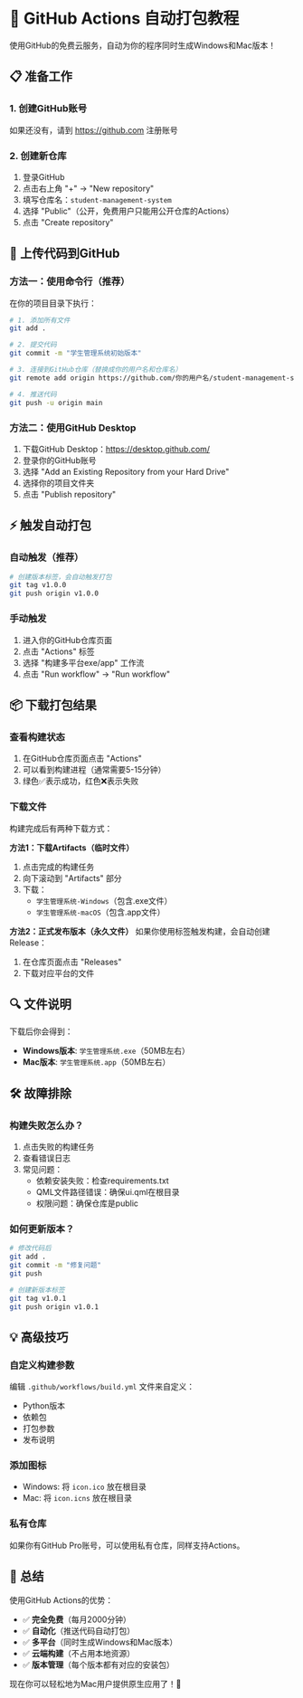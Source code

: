 # 🚀 GitHub Actions 自动打包教程

使用GitHub的免费云服务，自动为你的程序同时生成Windows和Mac版本！

## 📋 准备工作

### 1. 创建GitHub账号
如果还没有，请到 https://github.com 注册账号

### 2. 创建新仓库
1. 登录GitHub
2. 点击右上角 "+" → "New repository"
3. 填写仓库名：`student-management-system`
4. 选择 "Public"（公开，免费用户只能用公开仓库的Actions）
5. 点击 "Create repository"

## 🔧 上传代码到GitHub

### 方法一：使用命令行（推荐）

在你的项目目录下执行：

```bash
# 1. 添加所有文件
git add .

# 2. 提交代码
git commit -m "学生管理系统初始版本"

# 3. 连接到GitHub仓库（替换成你的用户名和仓库名）
git remote add origin https://github.com/你的用户名/student-management-system.git

# 4. 推送代码
git push -u origin main
```

### 方法二：使用GitHub Desktop
1. 下载GitHub Desktop：https://desktop.github.com/
2. 登录你的GitHub账号
3. 选择 "Add an Existing Repository from your Hard Drive"
4. 选择你的项目文件夹
5. 点击 "Publish repository"

## ⚡ 触发自动打包

### 自动触发（推荐）
```bash
# 创建版本标签，会自动触发打包
git tag v1.0.0
git push origin v1.0.0
```

### 手动触发
1. 进入你的GitHub仓库页面
2. 点击 "Actions" 标签
3. 选择 "构建多平台exe/app" 工作流
4. 点击 "Run workflow" → "Run workflow"

## 📦 下载打包结果

### 查看构建状态
1. 在GitHub仓库页面点击 "Actions"
2. 可以看到构建进程（通常需要5-15分钟）
3. 绿色✅表示成功，红色❌表示失败

### 下载文件
构建完成后有两种下载方式：

**方法1：下载Artifacts（临时文件）**
1. 点击完成的构建任务
2. 向下滚动到 "Artifacts" 部分
3. 下载：
   - `学生管理系统-Windows`（包含.exe文件）
   - `学生管理系统-macOS`（包含.app文件）

**方法2：正式发布版本（永久文件）**
如果你使用标签触发构建，会自动创建Release：
1. 在仓库页面点击 "Releases"
2. 下载对应平台的文件

## 🔍 文件说明

下载后你会得到：
- **Windows版本**: `学生管理系统.exe`（50MB左右）
- **Mac版本**: `学生管理系统.app`（50MB左右）

## 🛠️ 故障排除

### 构建失败怎么办？
1. 点击失败的构建任务
2. 查看错误日志
3. 常见问题：
   - 依赖安装失败：检查requirements.txt
   - QML文件路径错误：确保ui.qml在根目录
   - 权限问题：确保仓库是public

### 如何更新版本？
```bash
# 修改代码后
git add .
git commit -m "修复问题"
git push

# 创建新版本标签
git tag v1.0.1
git push origin v1.0.1
```

## 💡 高级技巧

### 自定义构建参数
编辑 `.github/workflows/build.yml` 文件来自定义：
- Python版本
- 依赖包
- 打包参数
- 发布说明

### 添加图标
- Windows: 将 `icon.ico` 放在根目录
- Mac: 将 `icon.icns` 放在根目录

### 私有仓库
如果你有GitHub Pro账号，可以使用私有仓库，同样支持Actions。

## 🎉 总结

使用GitHub Actions的优势：
- ✅ **完全免费**（每月2000分钟）
- ✅ **自动化**（推送代码自动打包）
- ✅ **多平台**（同时生成Windows和Mac版本）
- ✅ **云端构建**（不占用本地资源）
- ✅ **版本管理**（每个版本都有对应的安装包）

现在你可以轻松地为Mac用户提供原生应用了！🚀 